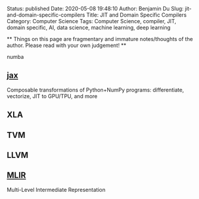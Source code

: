 Status: published
Date: 2020-05-08 19:48:10
Author: Benjamin Du
Slug: jit-and-domain-specific-compilers
Title: JIT and Domain Specific Compilers
Category: Computer Science
Tags: Computer Science, compiler, JIT, domain specific, AI, data science, machine learning, deep learning

**
Things on this page are fragmentary and immature notes/thoughts of the author.
Please read with your own judgement!
**

numba

## [jax](https://github.com/google/jax)
Composable transformations of Python+NumPy programs: differentiate, vectorize, JIT to GPU/TPU, and more


## XLA

## TVM

## LLVM

## [MLIR](https://github.com/llvm/llvm-project/tree/master/mlir/)

Multi-Level Intermediate Representation

